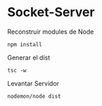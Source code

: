 # Socket-Server

Reconstruir modules de Node
```
npm install
```

Generar el dist
```
tsc -w
```

Levantar Servidor
```
nodemon/node dist
```